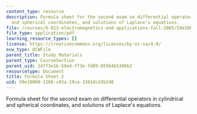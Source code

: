```yaml
---
content_type: resource
description: Formula sheet for the second exam on differential operators in cylindrical
  and spherical coordinates, and solutions of Laplace's equations.
file: /courses/6-013-electromagnetics-and-applications-fall-2005/59e100001186c03a19ca3361dcd3b240_formula_sheet2.pdf
file_type: application/pdf
learning_resource_types: []
license: https://creativecommons.org/licenses/by-nc-sa/4.0/
ocw_type: OCWFile
parent_title: Study Materials
parent_type: CourseSection
parent_uid: 14ff3e1b-59e4-ff3e-fd09-05564b5306b2
resourcetype: Document
title: Formula Sheet 2
uid: 59e10000-1186-c03a-19ca-3361dcd3b240
---
```

Formula sheet for the second exam on differential operators in cylindrical and spherical coordinates, and solutions of Laplace's equations.